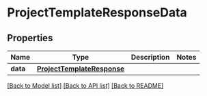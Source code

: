 # ProjectTemplateResponseData

## Properties
Name | Type | Description | Notes
------------ | ------------- | ------------- | -------------
**data** | [**ProjectTemplateResponse**](ProjectTemplateResponse.md) |  | 

[[Back to Model list]](../README.md#documentation-for-models) [[Back to API list]](../README.md#documentation-for-api-endpoints) [[Back to README]](../README.md)

